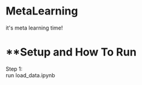 # **MetaLearning**
it's meta learning time!

# **Setup and How To Run
Step 1:
<br>run load_data.ipynb